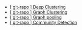 
* <a href = "https://github.com/zhoushengisnoob/DeepClustering"> [ git-rapo ] Deep Clustering </a>
* <a href = "https://github.com/yueliu1999/Awesome-Deep-Graph-Clustering"> [ git-rapo ] Graph Clustering  </a>
* <a href = "https://github.com/LiuChuang0059/graph-pooling-papers"> [ git-rapo ] Graph pooling </a>
* <a href = "https://github.com/FanzhenLiu/Awesome-Deep-Community-Detection"> [ git-rapo ] Community Detection </a>
